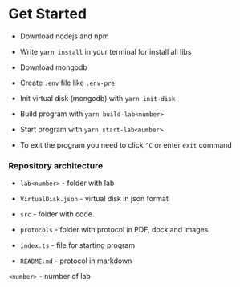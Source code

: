 # Get Started

* Download nodejs and npm

* Write `yarn install` in your terminal for install all libs

* Download mongodb

* Create `.env` file like `.env-pre`

* Init virtual disk (mongodb) with `yarn init-disk`

* Build program with `yarn build-lab<number>`

* Start program with `yarn start-lab<number>`

* To exit the program you need to click `^C` or enter `exit` command

### Repository architecture

* `lab<number>` - folder with lab

* `VirtualDisk.json` - virtual disk in json format

* `src` - folder with code

* `protocols` - folder with protocol in PDF, docx and images

* `index.ts` - file for starting program

* `README.md` - protocol in markdown

`<number>` - number of lab
